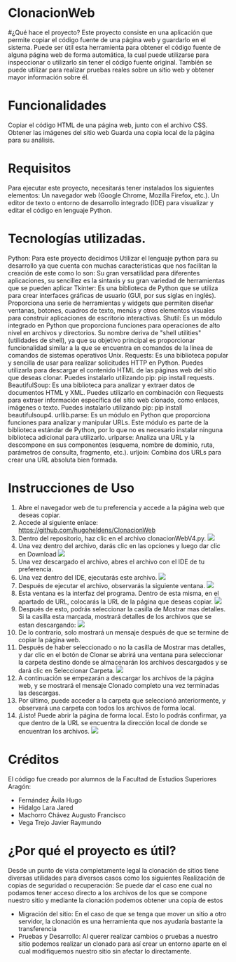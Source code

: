 # ClonacionWeb
#¿Qué hace el proyecto?
Este proyecto consiste en una aplicación que permite copiar el código fuente de una página web y guardarlo en el sistema. Puede ser útil esta herramienta para obtener el código fuente de alguna página web de forma automática, la cual puede utilizarse para inspeccionar o utilizarlo sin tener el código fuente original.
También se puede utilizar para realizar pruebas reales sobre un sitio web y obtener mayor información sobre él.
# Funcionalidades
Copiar el código HTML de una página web, junto con el archivo CSS.
Obtener las imágenes del sitio web
Guarda una copia local de la página para su análisis.

# Requisitos
Para ejecutar este proyecto, necesitarás tener instalados los siguientes elementos:
Un navegador web (Google Chrome, Mozilla Firefox, etc.).
Un editor de texto o entorno de desarrollo integrado (IDE) para visualizar y editar el código en lenguaje Python.

# Tecnologías utilizadas.
Python: Para este proyecto decidimos Utilizar el lenguaje python para su desarrollo ya que cuenta con muchas características que nos facilitan la creación de este como lo son: Su gran versatilidad para diferentes aplicaciones, su sencillez es la sintaxis y su gran variedad de herramientas que se pueden aplicar
Tkinter: Es una biblioteca de Python que se utiliza para crear interfaces gráficas de usuario (GUI, por sus siglas en inglés). Proporciona una serie de herramientas y widgets que permiten diseñar ventanas, botones, cuadros de texto, menús y otros elementos visuales para construir aplicaciones de escritorio interactivas.
Shutil: Es un módulo integrado en Python que proporciona funciones para operaciones de alto nivel en archivos y directorios. Su nombre deriva de "shell utilities" (utilidades de shell), ya que su objetivo principal es proporcionar funcionalidad similar a la que se encuentra en comandos de la línea de comandos de sistemas operativos Unix.
Requests: Es una biblioteca popular y sencilla de usar para realizar solicitudes HTTP en Python. Puedes utilizarla para descargar el contenido HTML de las páginas web del sitio que deseas clonar. Puedes instalarlo utilizando pip: pip install requests.
BeautifulSoup: Es una biblioteca para analizar y extraer datos de documentos HTML y XML. Puedes utilizarlo en combinación con Requests para extraer información específica del sitio web clonado, como enlaces, imágenes o texto. Puedes instalarlo utilizando pip: pip install beautifulsoup4.
urllib.parse: Es un módulo en Python que proporciona funciones para analizar y manipular URLs. Este módulo es parte de la biblioteca estándar de Python, por lo que no es necesario instalar ninguna biblioteca adicional para utilizarlo.
urlparse: Analiza una URL y la descompone en sus componentes (esquema, nombre de dominio, ruta, parámetros de consulta, fragmento, etc.).
urljoin: Combina dos URLs para crear una URL absoluta bien formada.

# Instrucciones de Uso
1. Abre el navegador web de tu preferencia y accede a la página web que deseas copiar.
2. Accede al siguiente enlace: https://github.com/hugoheldens/ClonacionWeb
3. Dentro del repositorio, haz clic en el archivo clonacionWebV4.py.
![](Screenshots/im1.png)
4. Una vez dentro del archivo, darás clic en las opciones y luego dar clic en Download
![](Screenshots/tempsnip.png)
5. Una vez descargado el archivo, abres el archivo con el IDE de tu preferencia.
6. Una vez dentro del IDE, ejecutarás este archivo.
![](Screenshots/im3.png)
7. Después de ejecutar el archivo, observarás la siguiente ventana.
![](Screenshots/imW.png)
8. Esta ventana es la interfaz del programa. Dentro de esta misma, en el apartado de URL, colocarás la URL de la página que deseas copiar.
![](Screenshots/im4.png)
9. Después de esto, podrás seleccionar la casilla de Mostrar mas detalles. Si la casilla esta marcada, mostrará detalles de los archivos que se estan descargando:
![](Screenshots/Captura5.png)
10. De lo contrario, solo mostrará un mensaje después de que se termine de copiar la página web.
11. Después de haber seleccionado o no la casilla de Mostrar mas detalles, y dar clic en el botón de Clonar se abrirá una ventana para seleccionar la carpeta destino donde se almacenarán los archivos descargados y se dará clic en Seleccionar Carpeta.
![](Screenshots/im6.png)
12. A continuación se empezarán a descargar los archivos de la página web, y se mostrará el mensaje Clonado completo una vez terminadas las descargas.
13. Por último, puede acceder a la carpeta que seleccionó anteriormente, y observará una carpeta con todos los archivos de forma local.
14. ¡Listo! Puede abrir la página de forma local. Esto lo podrás confirmar, ya que dentro de la URL se encuentra la dirección local de donde se encuentran los archivos.
![](Screenshots/im7.png)
# Créditos
El código fue creado por alumnos de la Facultad de Estudios Superiores Aragón:
* Fernández Ávila Hugo
* Hidalgo Lara Jared
* Machorro Chávez Augusto Francisco
* Vega Trejo Javier Raymundo

# ¿Por qué el proyecto es útil?
Desde un punto de vista completamente legal la clonación de sitios tiene diversas utilidades para diversos casos como los siguientes
Realización de copias de seguridad o recuperación: Se puede dar el caso ene cual no podamos tener acceso directo a los archivos de los que se compone nuestro sitio y mediante la clonación podemos obtener una copia de estos
* Migración del sitio: En el caso de que se tenga que mover un sitio a otro servidor, la clonación es una herramienta que nos ayudaría bastante la transferencia
* Pruebas y Desarrollo: Al querer realizar cambios o pruebas a nuestro sitio podemos realizar un clonado para así crear un entorno aparte en el cual modifiquemos nuestro sitio sin afectar lo directamente.

